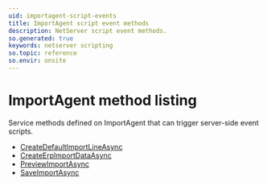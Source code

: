 ```yaml
---
uid: importagent-script-events
title: ImportAgent script event methods
description: NetServer script event methods.
so.generated: true
keywords: netserver scripting
so.topic: reference
so.envir: onsite
---
```


# ImportAgent method listing

Service methods defined on <see cref='T:IImportAgent'>ImportAgent</see> that can trigger server-side event scripts.

* [CreateDefaultImportLineAsync](createdefaultimportlineasync.md)
* [CreateErpImportDataAsync](createerpimportdataasync.md)
* [PreviewImportAsync](previewimportasync.md)
* [SaveImportAsync](saveimportasync.md)

